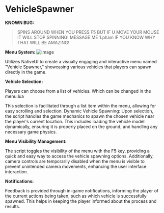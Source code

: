 # VehicleSpawner

**KNOWN BUG:**

> SPINS AROUND WHEN YOU PRESS F5 BUT IF U MOVE YOUR MOUSE IT WILL STOP SPINNING! MESSAGE ME 1.pham IF YOU KNOW WHY THAT WILL BE AMAZING!

**Menu System:**
![image](https://github.com/PHM4/VehicleSpawner-Fivem/assets/106679910/dcb58b2e-3786-49ef-8aa9-f349b5ec4b09)

Utilizes NativeUI to create a visually engaging and interactive menu named "Vehicle Spawner," showcasing various vehicles that players can spawn directly in the game.

**Vehicle Selection:**

Players can choose from a list of vehicles. Which can be changed in the menu.lua

This selection is facilitated through a list item within the menu, allowing for easy scrolling and selection.
Dynamic Vehicle Spawning: Upon selection, the script handles the game mechanics to spawn the chosen vehicle near the player's current location. This includes loading the vehicle model dynamically, ensuring it is properly placed on the ground, and handling any necessary game physics.

**Menu Visibility Management:** 

The script toggles the visibility of the menu with the F5 key, providing a quick and easy way to access the vehicle spawning options. Additionally, camera controls are temporarily disabled when the menu is visible to prevent unintended camera movements, enhancing the user interface interaction.

**Notifications:**

Feedback is provided through in-game notifications, informing the player of the current actions being taken, such as which vehicle is successfully spawned. This helps in keeping the player informed about the process and results.
